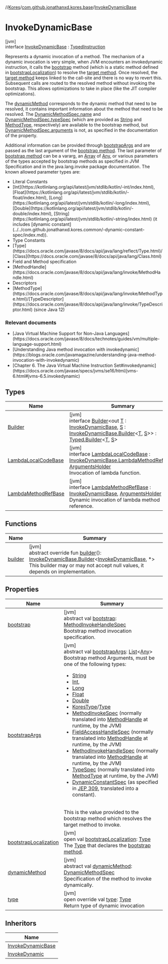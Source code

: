 //[Kores](../../../index.md)/[com.github.jonathanxd.kores.base](../index.md)/[InvokeDynamicBase](index.md)

# InvokeDynamicBase

[jvm]\
interface [InvokeDynamicBase](index.md) : [TypedInstruction](../-typed-instruction/index.md)

Represents a dynamic invocation of a method. The mechanism of a dynamic invocation is very simple, when JVM encounters an invokedynamic instruction, it calls the [bootstrap](bootstrap.md) method (which is a static method defined in [bootstrapLocalization](bootstrap-localization.md)) to resolve the [target method](dynamic-method.md). Once resolved, the [target method](dynamic-method.md) keeps linked to the call-site and there is no way to revert this. Subsequent calls are routed to the resolved method without invoking the bootstrap. This allows optimizations to take in place (like the JIT compiler optimizations).

The [dynamicMethod](dynamic-method.md) corresponds to the dynamic method that need to be resolved, it contains important information about the method that need to be resolved. The [DynamicMethodSpec.name](../../com.github.jonathanxd.kores.common/-dynamic-method-spec/name.md) and [DynamicMethodSpec.typeSpec](../../com.github.jonathanxd.kores.common/-dynamic-method-spec/type-spec.md) (which are provided as [String](https://kotlinlang.org/api/latest/jvm/stdlib/kotlin/-string/index.html) and [MethodType](https://docs.oracle.com/javase/8/docs/api/java/lang/invoke/MethodType.html), respectively) are available to the bootstrap method, but [DynamicMethodSpec.arguments](../../com.github.jonathanxd.kores.common/-dynamic-method-spec/arguments.md) is not, as specified in the documentation of the property.

Additional information can be provided through [bootstrapArgs](bootstrap-args.md) and are passed as the last argument of the [bootstrap method](bootstrap.md). The last parameter of [bootstrap method](bootstrap.md) can be a vararg, an [Array](https://kotlinlang.org/api/latest/jvm/stdlib/kotlin/-array/index.html) of [Any](https://kotlinlang.org/api/latest/jvm/stdlib/kotlin/-any/index.html), or various parameters of the types accepted by bootstrap methods as specified in JVM Specification and in the java.lang.invoke package documentation. The known allowed parameter types are:

<ul><li>Literal Constants</li><li>[Int](https://kotlinlang.org/api/latest/jvm/stdlib/kotlin/-int/index.html), [Float](https://kotlinlang.org/api/latest/jvm/stdlib/kotlin/-float/index.html), [Long](https://kotlinlang.org/api/latest/jvm/stdlib/kotlin/-long/index.html), [Double](https://kotlinlang.org/api/latest/jvm/stdlib/kotlin/-double/index.html), [String](https://kotlinlang.org/api/latest/jvm/stdlib/kotlin/-string/index.html) (it includes [dynamic constant](../../com.github.jonathanxd.kores.common/-dynamic-constant-spec/index.md)).</li><li>Type Constants</li><li>[Type](https://docs.oracle.com/javase/8/docs/api/java/lang/reflect/Type.html)/[Class](https://docs.oracle.com/javase/8/docs/api/java/lang/Class.html)</li><li>Field and Method specification</li><li>[MethodHandle](https://docs.oracle.com/javase/8/docs/api/java/lang/invoke/MethodHandle.html)</li><li>Descriptors</li><li>[MethodType](https://docs.oracle.com/javase/8/docs/api/java/lang/invoke/MethodType.html)/[TypeDescriptor](https://docs.oracle.com/javase/8/docs/api/java/lang/invoke/TypeDescriptor.html) (since Java 12)</li></ul>

###  Relevant documents

<ul><li>[Java Virtual Machine Support for Non-Java Languages](https://docs.oracle.com/javase/8/docs/technotes/guides/vm/multiple-language-support.html)</li><li>[Understanding Java method invocation with invokedynamic](https://blogs.oracle.com/javamagazine/understanding-java-method-invocation-with-invokedynamic)</li><li>[Chapter 6. The Java Virtual Machine Instruction Set#invokedynamic](https://docs.oracle.com/javase/specs/jvms/se16/html/jvms-6.html#jvms-6.5.invokedynamic)</li></ul>

## Types

| Name | Summary |
|---|---|
| [Builder](-builder/index.md) | [jvm]<br>interface [Builder](-builder/index.md)<out [T](-builder/index.md) : [InvokeDynamicBase](index.md), [S](-builder/index.md) : [InvokeDynamicBase.Builder](-builder/index.md)<[T](-builder/index.md), [S](-builder/index.md)>> : [Typed.Builder](../-typed/-builder/index.md)<[T](-builder/index.md), [S](-builder/index.md)> |
| [LambdaLocalCodeBase](-lambda-local-code-base/index.md) | [jvm]<br>interface [LambdaLocalCodeBase](-lambda-local-code-base/index.md) : [InvokeDynamicBase.LambdaMethodRefBase](-lambda-method-ref-base/index.md), [ArgumentsHolder](../-arguments-holder/index.md)<br>Invocation of lambda function. |
| [LambdaMethodRefBase](-lambda-method-ref-base/index.md) | [jvm]<br>interface [LambdaMethodRefBase](-lambda-method-ref-base/index.md) : [InvokeDynamicBase](index.md), [ArgumentsHolder](../-arguments-holder/index.md)<br>Dynamic invocation of lambda method reference. |

## Functions

| Name | Summary |
|---|---|
| [builder](builder.md) | [jvm]<br>abstract override fun [builder](builder.md)(): [InvokeDynamicBase.Builder](-builder/index.md)<[InvokeDynamicBase](index.md), *><br>This builder may or may not accept null values, it depends on implementation. |

## Properties

| Name | Summary |
|---|---|
| [bootstrap](bootstrap.md) | [jvm]<br>abstract val [bootstrap](bootstrap.md): [MethodInvokeHandleSpec](../../com.github.jonathanxd.kores.common/-method-invoke-handle-spec/index.md)<br>Bootstrap method invocation specification. |
| [bootstrapArgs](bootstrap-args.md) | [jvm]<br>abstract val [bootstrapArgs](bootstrap-args.md): [List](https://kotlinlang.org/api/latest/jvm/stdlib/kotlin.collections/-list/index.html)<[Any](https://kotlinlang.org/api/latest/jvm/stdlib/kotlin/-any/index.html)><br>Bootstrap method Arguments, must be one of the following types:<br><ul><li>[String](https://kotlinlang.org/api/latest/jvm/stdlib/kotlin/-string/index.html)</li><li>[Int](https://kotlinlang.org/api/latest/jvm/stdlib/kotlin/-int/index.html),</li><li>[Long](https://kotlinlang.org/api/latest/jvm/stdlib/kotlin/-long/index.html)</li><li>[Float](https://kotlinlang.org/api/latest/jvm/stdlib/kotlin/-float/index.html)</li><li>[Double](https://kotlinlang.org/api/latest/jvm/stdlib/kotlin/-double/index.html)</li><li>[KoresType](../../com.github.jonathanxd.kores.type/-kores-type/index.md)/[Type](https://docs.oracle.com/javase/8/docs/api/java/lang/reflect/Type.html)</li><li>[MethodInvokeSpec](../../com.github.jonathanxd.kores.common/-method-invoke-spec/index.md) (normally translated into [MethodHandle](https://docs.oracle.com/javase/8/docs/api/java/lang/invoke/MethodHandle.html) at runtime, by the JVM)</li><li>[FieldAccessHandleSpec](../../com.github.jonathanxd.kores.common/-field-access-handle-spec/index.md) (normally translated into [MethodHandle](https://docs.oracle.com/javase/8/docs/api/java/lang/invoke/MethodHandle.html) at runtime, by the JVM)</li><li>[MethodInvokeHandleSpec](../../com.github.jonathanxd.kores.common/-method-invoke-handle-spec/index.md) (normally translated into [MethodHandle](https://docs.oracle.com/javase/8/docs/api/java/lang/invoke/MethodHandle.html) at runtime, by the JVM)</li><li>[TypeSpec](../-type-spec/index.md) (normally translated into [MethodType](https://docs.oracle.com/javase/8/docs/api/java/lang/invoke/MethodType.html) at runtime, by the JVM)</li><li>[DynamicConstantSpec](../../com.github.jonathanxd.kores.common/-dynamic-constant-spec/index.md) (as specified in [JEP 309](https://openjdk.java.net/jeps/309), translated into a constant).</li></ul><br>This is the value provided to the bootstrap method which resolves the target method to invoke. |
| [bootstrapLocalization](bootstrap-localization.md) | [jvm]<br>open val [bootstrapLocalization](bootstrap-localization.md): [Type](https://docs.oracle.com/javase/8/docs/api/java/lang/reflect/Type.html)<br>The [Type](https://docs.oracle.com/javase/8/docs/api/java/lang/reflect/Type.html) that declares the [bootstrap method](bootstrap.md). |
| [dynamicMethod](dynamic-method.md) | [jvm]<br>abstract val [dynamicMethod](dynamic-method.md): [DynamicMethodSpec](../../com.github.jonathanxd.kores.common/-dynamic-method-spec/index.md)<br>Specification of the method to invoke dynamically. |
| [type](type.md) | [jvm]<br>open override val [type](type.md): [Type](https://docs.oracle.com/javase/8/docs/api/java/lang/reflect/Type.html)<br>Return type of dynamic invocation |

## Inheritors

| Name |
|---|
| [InvokeDynamicBase](-lambda-method-ref-base/index.md) |
| [InvokeDynamic](../-invoke-dynamic/index.md) |
